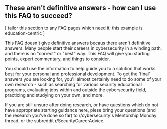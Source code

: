 ## These aren't definitive answers - how can I use this FAQ to succeed?

[ tailor this section to any FAQ pages which need it; this example is education-centric ]

This FAQ doesn't give definitive answers becaus there aren't definitive answers. Many people start their careers in cybersecurity in a winding path, and there is no "correct" or "best" way. This FAQ will give you starting points, expert commentary, and things to consider.

You should use the information to help guide you to a solution that works best for your personal and professional development. To get the 'final' answers you are looking for, you'll almost certainly need to do some of your own research - such as searching for various security educational programs, evaluating jobs within and outside the cybersecurity field, practicing and studying on your own, and more.

If you are still unsure after doing research, or have questions which do not have appropriate starting guidance here, plese bring your questions (and the research you've done so far) to r/cybersecurity's Mentorship Monday thread, or the subreddit r/SecurityCareerAdvice.